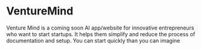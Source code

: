 # VentureMind
Venture Mind is a coming soon AI app/website for innovative entrepreneurs who want to start startups. It helps them simplify and reduce the process of documentation and setup. You can start quickly than you can imagine
